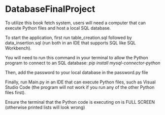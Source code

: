 # DatabaseFinalProject

To utilize this book fetch system, users will need a computer that can execute Python files and host a local SQL database. 

To start the application, first run table_creation.sql followed by data_insertion.sql (run both in an IDE that supports SQL like SQL Workbench). 

You will need to run this command in your terminal to allow the Python program to connect to an SQL database:
_pip install mysql-connector-python_

Then, add the password to your local database in the password.py file

Finally, run Main.py in an IDE that can execute Python files, such as Visual Studio Code (the program will not work if you run any of the other Python files first). 

Ensure the terminal that the Python code is executing on is FULL SCREEN (otherwise printed lists will look wrong)
